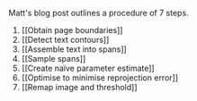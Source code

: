 Matt's blog post outlines a procedure of 7 steps.

1. [[Obtain page boundaries]]
2. [[Detect text contours]]
3. [[Assemble text into spans]]
4. [[Sample spans]]
5. [[Create naïve parameter estimate]]
6. [[Optimise to minimise reprojection error]]
7. [[Remap image and threshold]]
